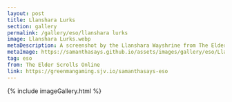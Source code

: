 ```yaml
---
layout: post
title: Llanshara Lurks
section: gallery
permalink: /gallery/eso/llanshara lurks
image: Llanshara Lurks.webp
metaDescription: A screenshot by the Llanshara Wayshrine from The Elder Scrolls Online, taken by Samantha Says.
metaImage: https://samanthasays.github.io/assets/images/gallery/eso/Llanshara Lurks.webp
tag: eso
from: The Elder Scrolls Online
link: https://greenmangaming.sjv.io/samanthasays-eso
---
```

{% include imageGallery.html %}